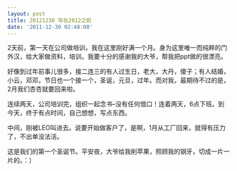 ```yaml
---
layout: post
title: 20121230 写在2012之前
date: '2011-12-30 02:48:08'
---
```



 2天前，第一天在公司做培训，我在这里刚好满一个月。身为这里唯一而纯粹的门外汉，给大家做资料，培训。我要十分的感谢我的大爷，帮我把ppt做的很漂亮。

 好像到过年前事儿很多，接二连三的有人过生日，老大，大丹，傻子；有人结婚，小云，邓邓，节日也一个接一个，圣诞，元旦，过年。而对我，最期待不过的是，2月我们杏杏就要回来啦。

 连续两天，公司培训完，组织一起念书–没有任何借口！连着两天，6点下班。到今天，终于有点时间，自己想想，写点东西。

 中间，刚被LEO叫进去。说要开始做客户了，是啊，1月从工厂回来，就得有压力了，不出单没法活。

 这是我们的第一个圣诞节。平安夜，大爷给我削苹果，照顾我的钢牙，切成一片一片的。：）


